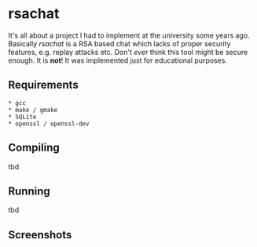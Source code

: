 rsachat
========
It's all about a project I had to implement at the university some years
ago. Basically *rsachat* is a RSA based chat which lacks of proper 
security features, e.g. replay attacks etc. Don't *ever* think this 
tool might be secure enough. It is **not**! It was implemented just for 
educational purposes.


Requirements
------------

    * gcc
    * make / gmake
    * SQLite
    * openssl / openssl-dev
    
    
Compiling
-------------
tbd


Running
-------------
tbd


Screenshots
-------------
